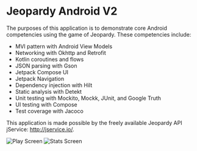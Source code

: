 ﻿# Jeopardy Android V2

The purposes of this application is to demonstrate core Android competencies using the game of Jeopardy. These competencies include:

 - MVI pattern with Android View Models
 - Networking with Okhttp and Retrofit
 - Kotlin coroutines and flows
 - JSON parsing with Gson
 - Jetpack Compose UI
 - Jetpack Navigation
 - Dependency injection with Hilt
 - Static analysis with Detekt
 - Unit testing with Mockito, Mockk, JUnit, and Google Truth
 - UI testing with Compose
 - Test coverage with Jacoco

This application is made possible by the freely available Jeopardy API jService: http://jservice.io/.

![Play Screen](https://github.com/calemccammon/jeopardy-android-v2/capture1.png)
![Stats Screen](https://github.com/calemccammon/jeopardy-android-v2/capture2.png)
